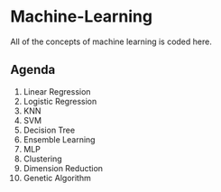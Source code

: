 # Machine-Learning
All of the concepts of machine learning is coded here.

## Agenda
1. Linear Regression 
2. Logistic Regression
3. KNN
4. SVM
5. Decision Tree
6. Ensemble Learning
7. MLP
8. Clustering
9. Dimension Reduction
10. Genetic Algorithm
